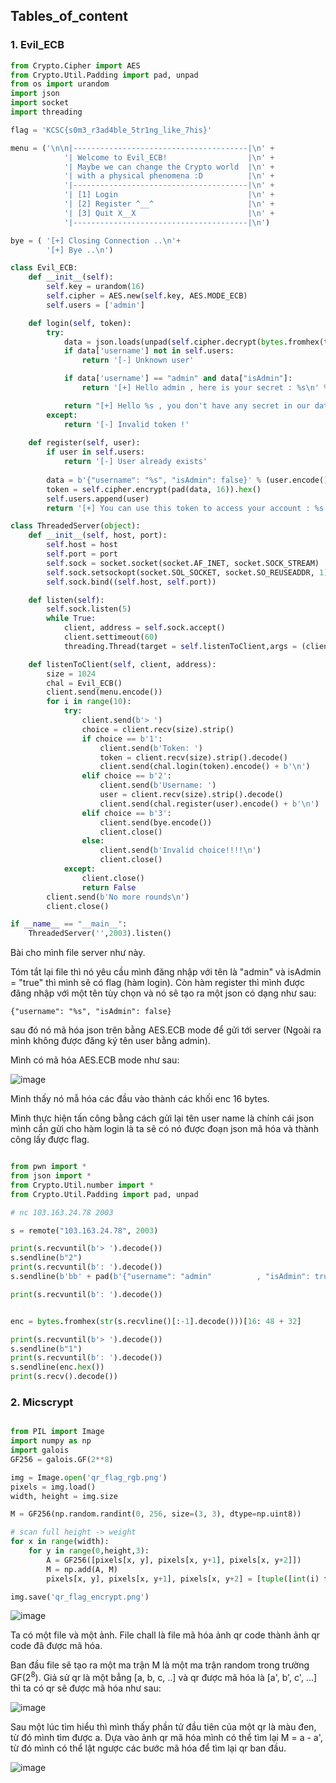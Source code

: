 
Tables_of_content
----------------

### 1. Evil_ECB




```py
from Crypto.Cipher import AES 
from Crypto.Util.Padding import pad, unpad
from os import urandom
import json
import socket
import threading

flag = 'KCSC{s0m3_r3ad4ble_5tr1ng_like_7his}'

menu = ('\n\n|---------------------------------------|\n' +
            '| Welcome to Evil_ECB!                  |\n' +
            '| Maybe we can change the Crypto world  |\n' +
            '| with a physical phenomena :D          |\n' +
            '|---------------------------------------|\n' +
            '| [1] Login                             |\n' +
            '| [2] Register ^__^                     |\n' +
            '| [3] Quit X__X                         |\n' +
            '|---------------------------------------|\n')

bye = ( '[+] Closing Connection ..\n'+
        '[+] Bye ..\n')

class Evil_ECB:
    def __init__(self):
        self.key = urandom(16)
        self.cipher = AES.new(self.key, AES.MODE_ECB)
        self.users = ['admin']

    def login(self, token):
        try:
            data = json.loads(unpad(self.cipher.decrypt(bytes.fromhex(token)), 16).decode())
            if data['username'] not in self.users:
                return '[-] Unknown user'

            if data['username'] == "admin" and data["isAdmin"]:
                return '[+] Hello admin , here is your secret : %s\n' % flag

            return "[+] Hello %s , you don't have any secret in our database" % data['username']
        except:
            return '[-] Invalid token !'
        
    def register(self, user):
        if user in self.users:
            return '[-] User already exists'
 
        data = b'{"username": "%s", "isAdmin": false}' % (user.encode())
        token = self.cipher.encrypt(pad(data, 16)).hex()
        self.users.append(user)
        return '[+] You can use this token to access your account : %s' % token

class ThreadedServer(object):
    def __init__(self, host, port):
        self.host = host
        self.port = port
        self.sock = socket.socket(socket.AF_INET, socket.SOCK_STREAM)
        self.sock.setsockopt(socket.SOL_SOCKET, socket.SO_REUSEADDR, 1)
        self.sock.bind((self.host, self.port))

    def listen(self):
        self.sock.listen(5)
        while True:
            client, address = self.sock.accept()
            client.settimeout(60)
            threading.Thread(target = self.listenToClient,args = (client,address)).start()

    def listenToClient(self, client, address):
        size = 1024
        chal = Evil_ECB()
        client.send(menu.encode())
        for i in range(10):
            try:
                client.send(b'> ')
                choice = client.recv(size).strip()
                if choice == b'1':
                    client.send(b'Token: ')
                    token = client.recv(size).strip().decode()
                    client.send(chal.login(token).encode() + b'\n')
                elif choice == b'2':
                    client.send(b'Username: ')
                    user = client.recv(size).strip().decode()
                    client.send(chal.register(user).encode() + b'\n')
                elif choice == b'3':
                    client.send(bye.encode())
                    client.close()
                else:
                    client.send(b'Invalid choice!!!!\n')
                    client.close()
            except:
                client.close()
                return False
        client.send(b'No more rounds\n')
        client.close()

if __name__ == "__main__":
    ThreadedServer('',2003).listen()

```

Bài cho mình file server như này.

Tóm tắt lại file thì nó yêu cầu mình đăng nhập với tên là "admin" và isAdmin = "true" thì mình sẽ có flag (hàm login). Còn hàm register thì mình được đăng nhập với một tên tùy chọn và nó sẽ tạo ra một json có dạng như sau:

`{"username": "%s", "isAdmin": false}`

sau đó nó mã hóa json trên bằng AES.ECB mode để gửi tới server (Ngoài ra mình không được đăng ký tên user bằng admin).

Mình có mã hóa AES.ECB mode như sau:

![image](https://github.com/MinhFanBoy/KCSC_tranning/assets/145200520/2532b32e-c5d0-41af-8c30-53ab655430e3)

Mình thấy nó mẫ hóa các đầu vào thành các khối enc 16 bytes.

Mình thực hiện tấn công bằng cách gửi lại tên user name là chính cái json mình cần gửi cho hàm login là ta sẽ có nó được đoạn json mã hóa và thành công lấy được flag.

```py

from pwn import *
from json import *
from Crypto.Util.number import *
from Crypto.Util.Padding import pad, unpad

# nc 103.163.24.78 2003

s = remote("103.163.24.78", 2003)

print(s.recvuntil(b'> ').decode())
s.sendline(b"2")
print(s.recvuntil(b': ').decode())
s.sendline(b'bb' + pad(b'{"username": "admin"          , "isAdmin": true}', 16))

print(s.recvuntil(b': ').decode())


enc = bytes.fromhex(str(s.recvline()[:-1].decode()))[16: 48 + 32]

print(s.recvuntil(b'> ').decode())
s.sendline(b"1")
print(s.recvuntil(b': ').decode())
s.sendline(enc.hex())
print(s.recv().decode())


```

### 2. Micscrypt

```py

from PIL import Image
import numpy as np
import galois
GF256 = galois.GF(2**8)

img = Image.open('qr_flag_rgb.png')
pixels = img.load()
width, height = img.size

M = GF256(np.random.randint(0, 256, size=(3, 3), dtype=np.uint8))

# scan full height -> weight
for x in range(width):
    for y in range(0,height,3):
        A = GF256([pixels[x, y], pixels[x, y+1], pixels[x, y+2]])
        M = np.add(A, M)
        pixels[x, y], pixels[x, y+1], pixels[x, y+2] = [tuple([int(i) for i in j]) for j in M]

img.save('qr_flag_encrypt.png')
```

![image](https://github.com/MinhFanBoy/KCSC_tranning/assets/145200520/6c647279-da66-454d-96f3-22a4fb14d690)

Ta có một file và một ảnh. File chall là file mã hóa ảnh qr code thành ảnh qr code đã được mã hóa.

Ban đầu file sẽ tạo ra một ma trận M là một ma trận random trong trường GF($2 ^ 8$). Giả sử qr là một bẳng [a, b, c, ..] và qr được mã hóa là [a', b', c', ...]
thì ta có qr sẽ được mã hóa như sau:

![image](https://github.com/MinhFanBoy/KCSC_tranning/assets/145200520/1d4e8045-adfc-4b94-94d6-9b9e68fe312a)

Sau một lúc tìm hiểu thì mình thấy phần tử đầu tiên của một qr là màu đen, từ đó mình tìm được a. Dựa vào ảnh qr mã hóa mình có thể tìm lại M = a - a', từ đó mình có thể lật ngược các bước mã hóa để tìm lại qr ban đầu.

![image](https://github.com/MinhFanBoy/KCSC_tranning/assets/145200520/4fe9ad1f-6ee3-4bd0-a776-73229732fe3f)
